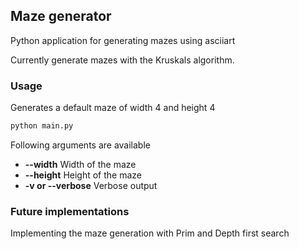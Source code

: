 ## Maze generator
Python application for generating mazes using asciiart

Currently generate mazes with the  Kruskals algorithm.

### Usage

Generates a default maze of width 4 and height 4
```sh
python main.py
```

Following arguments are available

- **--width** Width of the maze 
- **--height** Height of the maze 
- **-v or --verbose** Verbose output 

### Future implementations
Implementing the maze generation with Prim and Depth first search
